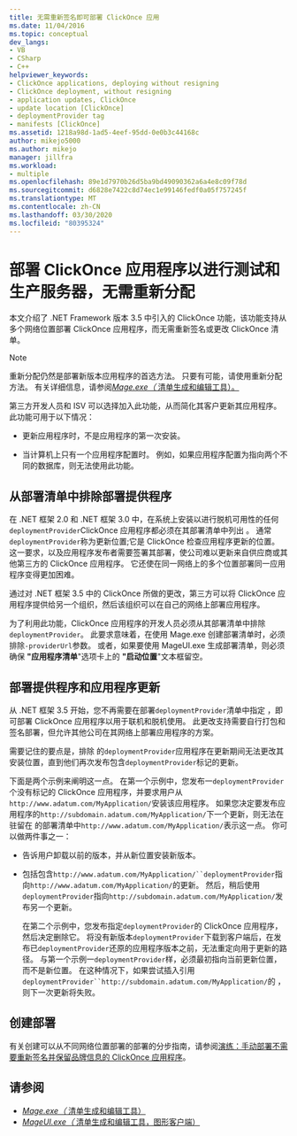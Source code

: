 ```yaml
---
title: 无需重新签名即可部署 ClickOnce 应用
ms.date: 11/04/2016
ms.topic: conceptual
dev_langs:
- VB
- CSharp
- C++
helpviewer_keywords:
- ClickOnce applications, deploying without resigning
- ClickOnce deployment, without resigning
- application updates, ClickOnce
- update location [ClickOnce]
- deploymentProvider tag
- manifests [ClickOnce]
ms.assetid: 1218a98d-1ad5-4eef-95dd-0e0b3c44168c
author: mikejo5000
ms.author: mikejo
manager: jillfra
ms.workload:
- multiple
ms.openlocfilehash: 89e1d7970b26d5ba9bd49090362a6a4e8c09f78d
ms.sourcegitcommit: d6828e7422c8d74ec1e99146fedf0a05f757245f
ms.translationtype: MT
ms.contentlocale: zh-CN
ms.lasthandoff: 03/30/2020
ms.locfileid: "80395324"
---
```

# <a name="deploy-clickonce-applications-for-testing-and-production-servers-without-resigning"></a>部署 ClickOnce 应用程序以进行测试和生产服务器，无需重新分配
本文介绍了 .NET Framework 版本 3.5 中引入的 ClickOnce 功能，该功能支持从多个网络位置部署 ClickOnce 应用程序，而无需重新签名或更改 ClickOnce 清单。

> [!NOTE]
> 重新分配仍然是部署新版本应用程序的首选方法。 只要有可能，请使用重新分配方法。 有关详细信息，请参阅[*Mage.exe（* 清单生成和编辑工具）。](/dotnet/framework/tools/mage-exe-manifest-generation-and-editing-tool)

 第三方开发人员和 ISV 可以选择加入此功能，从而简化其客户更新其应用程序。 此功能可用于以下情况：

- 更新应用程序时，不是应用程序的第一次安装。

- 当计算机上只有一个应用程序配置时。 例如，如果应用程序配置为指向两个不同的数据库，则无法使用此功能。

## <a name="exclude-deploymentprovider-from-deployment-manifests"></a>从部署清单中排除部署提供程序
 在 .NET 框架 2.0 和 .NET 框架 3.0 中，在系统上安装以进行脱机可用性的任何`deploymentProvider`ClickOnce 应用程序都必须在其部署清单中列出 。 通常`deploymentProvider`称为更新位置;它是 ClickOnce 检查应用程序更新的位置。 这一要求，以及应用程序发布者需要签署其部署，使公司难以更新来自供应商或其他第三方的 ClickOnce 应用程序。 它还使在同一网络上的多个位置部署同一应用程序变得更加困难。

 通过对 .NET 框架 3.5 中的 ClickOnce 所做的更改，第三方可以将 ClickOnce 应用程序提供给另一个组织，然后该组织可以在自己的网络上部署应用程序。

 为了利用此功能，ClickOnce 应用程序的开发人员必须从其部署清单中排除`deploymentProvider`。 此要求意味着，在使用 Mage.exe 创建部署清单时，必须排除`-providerUrl`参数。 或者，如果要使用 MageUI.exe 生成部署清单，则必须确保 **"应用程序清单**"选项卡上的 **"启动位置**"文本框留空。

## <a name="deploymentprovider-and-application-updates"></a>部署提供程序和应用程序更新
 从 .NET 框架 3.5 开始，您不再需要在部署`deploymentProvider`清单中指定 ，即可部署 ClickOnce 应用程序以用于联机和脱机使用。 此更改支持需要自行打包和签名部署，但允许其他公司在其网络上部署应用程序的方案。

 需要记住的要点是，排除 的`deploymentProvider`应用程序在更新期间无法更改其安装位置，直到他们再次发布包含`deploymentProvider`标记的更新。

 下面是两个示例来阐明这一点。 在第一个示例中，您发布一`deploymentProvider`个没有标记的 ClickOnce 应用程序，并要求用户从`http://www.adatum.com/MyApplication/`安装该应用程序。 如果您决定要发布应用程序的`http://subdomain.adatum.com/MyApplication/`下一个更新，则无法在驻留在 的部署清单中`http://www.adatum.com/MyApplication/`表示这一点。 你可以做两件事之一：

- 告诉用户卸载以前的版本，并从新位置安装新版本。

- 包括包含`http://www.adatum.com/MyApplication/``deploymentProvider`指向`http://www.adatum.com/MyApplication/`的更新。 然后，稍后使用`deploymentProvider`指向`http://subdomain.adatum.com/MyApplication/`发布另一个更新。

  在第二个示例中，您发布指定`deploymentProvider`的 ClickOnce 应用程序，然后决定删除它。 将没有新版本`deploymentProvider`下载到客户端后，在发布已`deploymentProvider`还原的应用程序版本之前，无法重定向用于更新的路径。 与第一个示例一`deploymentProvider`样，必须最初指向当前更新位置，而不是新位置。 在这种情况下，如果尝试插入引用`deploymentProvider``http://subdomain.adatum.com/MyApplication/`的 ，则下一次更新将失败。

## <a name="create-a-deployment"></a>创建部署
 有关创建可以从不同网络位置部署的部署的分步指南，请参阅[演练：手动部署不需要重新签名并保留品牌信息的 ClickOnce 应用程序](../deployment/walkthrough-manually-deploying-a-clickonce-app-no-re-signing-required.md)。

## <a name="see-also"></a>请参阅
- [*Mage.exe（* 清单生成和编辑工具）](/dotnet/framework/tools/mage-exe-manifest-generation-and-editing-tool)
- [*MageUI.exe（* 清单生成和编辑工具，图形客户端）](/dotnet/framework/tools/mageui-exe-manifest-generation-and-editing-tool-graphical-client)
